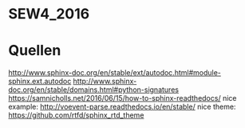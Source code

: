 # SEW4_2016

# Quellen
http://www.sphinx-doc.org/en/stable/ext/autodoc.html#module-sphinx.ext.autodoc
http://www.sphinx-doc.org/en/stable/domains.html#python-signatures
https://samnicholls.net/2016/06/15/how-to-sphinx-readthedocs/
nice example: http://voevent-parse.readthedocs.io/en/stable/
nice theme: https://github.com/rtfd/sphinx_rtd_theme

